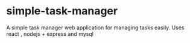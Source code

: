 # simple-task-manager
A simple task manager web application for managing tasks easily. Uses react , nodejs + express and mysql

